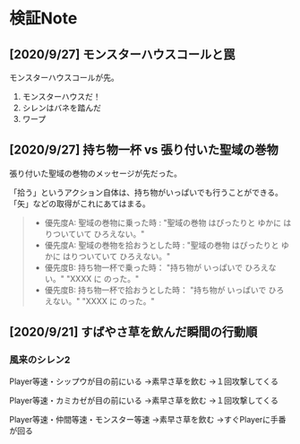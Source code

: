 検証Note
==========

[2020/9/27] モンスターハウスコールと罠
----------

モンスターハウスコールが先。

1. モンスターハウスだ！
2. シレンはバネを踏んだ
3. ワープ


[2020/9/27] 持ち物一杯 vs 張り付いた聖域の巻物
----------

張り付いた聖域の巻物のメッセージが先だった。

「拾う」というアクション自体は、持ち物がいっぱいでも行うことができる。
「矢」などの取得がこれにあてはまる。

> - 優先度A: 聖域の巻物に乗った時 : "聖域の巻物 はぴったりと ゆかに はりついていて ひろえない。"
> - 優先度A: 聖域の巻物を拾おうとした時 : "聖域の巻物 はぴったりと ゆかに はりついていて ひろえない。"
> - 優先度B: 持ち物一杯で乗った時： "持ち物が いっぱいで ひろえない。" "XXXX に のった。"
> - 優先度B: 持ち物一杯で拾おうとした時： "持ち物が いっぱいで ひろえない。" "XXXX に のった。"

[2020/9/21] すばやさ草を飲んだ瞬間の行動順
----------

### 風来のシレン2

Player等速・シップウが目の前にいる
→素早さ草を飲む
→１回攻撃してくる

Player等速・カミカゼが目の前にいる
→素早さ草を飲む
→１回攻撃してくる

Player等速・仲間等速・モンスター等速
→素早さ草を飲む
→すぐPlayerに手番が回る
